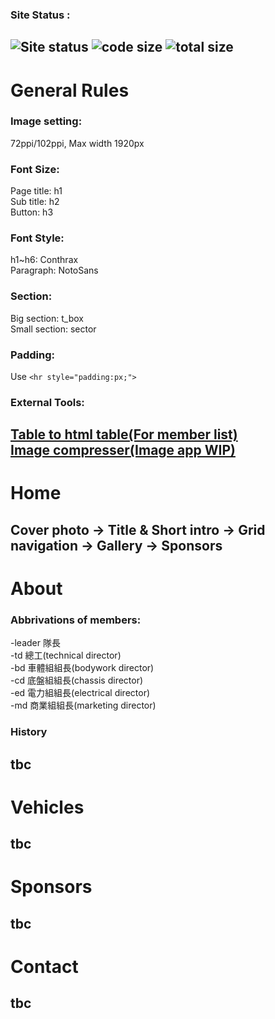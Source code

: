 ### Site Status :
![Site status](https://img.shields.io/website?color=%23a31f34&style=flat-square&url=https%3A%2F%2Fncku-formula-racing.github.io%2F) ![code size](https://img.shields.io/github/languages/code-size/ncku-formula-racing/ncku-formula-racing.github.io?color=%23a31f34&style=flat-square) ![total size](https://img.shields.io/github/repo-size/ncku-formula-racing/ncku-formula-racing.github.io?color=%23a31f34&style=flat-square)  
---
# General Rules  
### Image setting:  
72ppi/102ppi, Max width 1920px
### Font Size:  
Page title: h1  
Sub title: h2  
Button: h3
### Font Style:  
h1~h6: Conthrax  
Paragraph: NotoSans  
### Section:  
Big section: t_box  
Small section: sector  
### Padding:  
Use `<hr style="padding:px;">`  
### External Tools:  
[Table to html table(For member list)](https://tableconvert.com/excel-to-html)  
[Image compresser(Image app WIP)](https://compressjpeg.com/)  
---  
# Home  
Cover photo -> Title & Short intro -> Grid navigation -> Gallery -> Sponsors  
---  
# About  
### Abbrivations of members:  
-leader 隊長  
-td 總工(technical director)  
-bd 車體組組長(bodywork director)  
-cd 底盤組組長(chassis director)  
-ed 電力組組長(electrical director)  
-md 商業組組長(marketing director)  
### History
tbc  
---
# Vehicles
tbc
---  
# Sponsors  
tbc
---  
# Contact
tbc
---  
